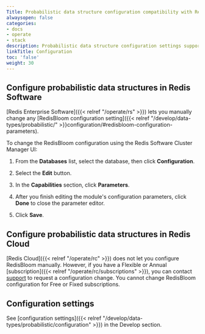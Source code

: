 ```yaml
---
Title: Probabilistic data structure configuration compatibility with Redis Enterprise
alwaysopen: false
categories:
- docs
- operate
- stack
description: Probabilistic data structure configuration settings supported by Redis Enterprise Software and Redis Cloud.
linkTitle: Configuration
toc: 'false'
weight: 30
---
```


## Configure probabilistic data structures in Redis Software

[Redis Enterprise Software]({{< relref "/operate/rs" >}}) lets you manually change any [RedisBloom configuration setting]({{< relref "/develop/data-types/probabilistic/" >}}configuration/#redisbloom-configuration-parameters).

To change the RedisBloom configuration using the Redis Software Cluster Manager UI:

  1. From the **Databases** list, select the database, then click **Configuration**.

  1. Select the **Edit** button.

  1. In the **Capabilities** section, click **Parameters**.

  1. After you finish editing the module's configuration parameters, click **Done** to close the parameter editor.

  1. Click **Save**.

## Configure probabilistic data structures in Redis Cloud

[Redis Cloud]({{< relref "/operate/rc" >}}) does not let you configure RedisBloom manually. However, if you have a Flexible or Annual [subscription]({{< relref "/operate/rc/subscriptions" >}}), you can contact [support](https://redis.com/company/support/) to request a configuration change. You cannot change RedisBloom configuration for Free or Fixed subscriptions.

## Configuration settings

See [configuration settings]({{< relref "/develop/data-types/probabilistic/configuration" >}}) in the Develop section.

